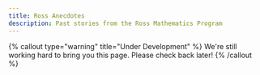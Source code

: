 ```yaml
---
title: Ross Anecdotes
description: Past stories from the Ross Mathematics Program
---
```


{% callout type="warning" title="Under Development" %}
We're still working hard to bring you this page. Please check back later!
{% /callout %}